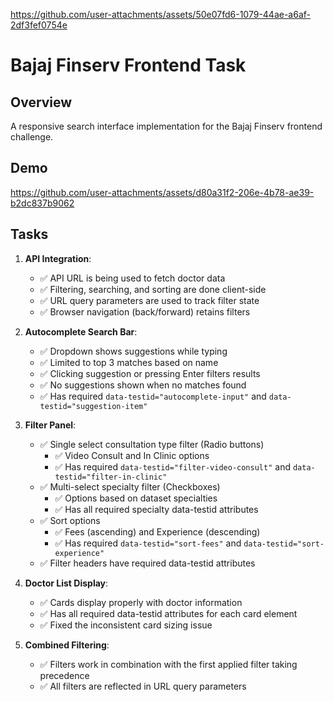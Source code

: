 
https://github.com/user-attachments/assets/50e07fd6-1079-44ae-a6af-2df3fef0754e
# Bajaj Finserv Frontend Task

## Overview
A responsive search interface implementation for the Bajaj Finserv frontend challenge.

## Demo



https://github.com/user-attachments/assets/d80a31f2-206e-4b78-ae39-b2dc837b9062





## Tasks 

1. **API Integration**:
   - ✅ API URL is being used to fetch doctor data
   - ✅ Filtering, searching, and sorting are done client-side
   - ✅ URL query parameters are used to track filter state
   - ✅ Browser navigation (back/forward) retains filters

2. **Autocomplete Search Bar**:
   - ✅ Dropdown shows suggestions while typing
   - ✅ Limited to top 3 matches based on name
   - ✅ Clicking suggestion or pressing Enter filters results
   - ✅ No suggestions shown when no matches found
   - ✅ Has required `data-testid="autocomplete-input"` and `data-testid="suggestion-item"`

3. **Filter Panel**:
   - ✅ Single select consultation type filter (Radio buttons)
     - ✅ Video Consult and In Clinic options
     - ✅ Has required `data-testid="filter-video-consult"` and `data-testid="filter-in-clinic"`
   - ✅ Multi-select specialty filter (Checkboxes)
     - ✅ Options based on dataset specialties
     - ✅ Has all required specialty data-testid attributes
   - ✅ Sort options
     - ✅ Fees (ascending) and Experience (descending)
     - ✅ Has required `data-testid="sort-fees"` and `data-testid="sort-experience"`
   - ✅ Filter headers have required data-testid attributes

4. **Doctor List Display**:
   - ✅ Cards display properly with doctor information
   - ✅ Has all required data-testid attributes for each card element
   - ✅ Fixed the inconsistent card sizing issue

5. **Combined Filtering**:
   - ✅ Filters work in combination with the first applied filter taking precedence
   - ✅ All filters are reflected in URL query parameters

